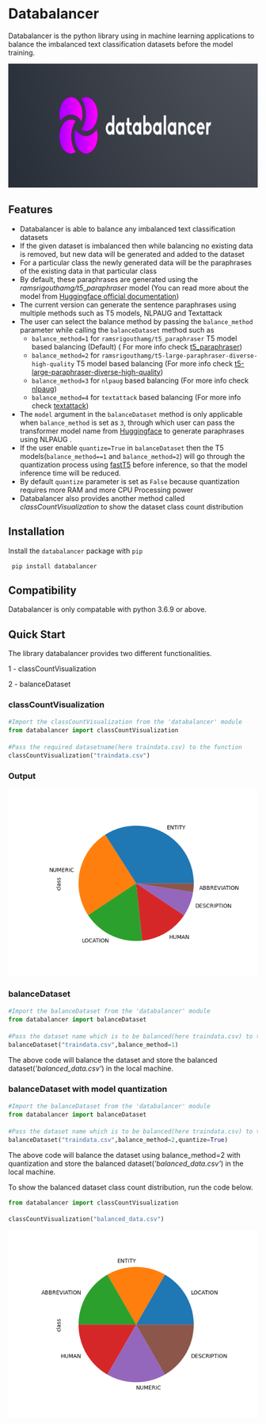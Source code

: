 # Databalancer

Databalancer is the python library using in machine learning applications to balance the imbalanced text classification datasets before the model training.

<img src="https://raw.githubusercontent.com/pradeepdev-1995/databalancer/master/logo/logo.png" width="800" height="250">

## Features

* Databalancer is able to balance any imbalanced text classification datasets
* If the given dataset is imbalanced then while balancing no existing data is removed, but new data will be generated and added to the dataset
* For a particular class the newly generated data will be the paraphrases of the existing data in that particular class
* By default, these paraphrases are generated using the *ramsrigouthamg/t5_paraphraser* model (You can read more about the model from [Huggingface official documentation](https://huggingface.co/ramsrigouthamg/t5_paraphraser))
* The current version can generate the sentence paraphrases using multiple methods such as T5 models, NLPAUG and Textattack
* The user can select the balance method by passing the `balance_method` parameter while calling the `balanceDataset` method such as
  * `balance_method=1` for `ramsrigouthamg/t5_paraphraser` T5 model based balancing (Default) ( For more info check [t5_paraphraser](https://huggingface.co/ramsrigouthamg/t5_paraphraser))
  * `balance_method=2` for `ramsrigouthamg/t5-large-paraphraser-diverse-high-quality` T5 model based balancing (For more info check [t5-large-paraphraser-diverse-high-quality](https://huggingface.co/ramsrigouthamg/t5-large-paraphraser-diverse-high-quality))
  * `balance_method=3` for `nlpaug` based balancing (For more info check [nlpaug](https://pypi.org/project/nlpaug/))
  * `balance_method=4` for `textattack` based balancing (For more info check [textattack](https://pypi.org/project/textattack/))
* The `model` argument in the `balanceDataset` method is only applicable when `balance_method` is set as `3`, through which user can pass the transformer model name from [Huggingface](https://huggingface.co/models) to generate paraphrases using NLPAUG .
* If the user enable `quantize=True` in `balanceDataset` then the T5 models(`balance_method==1` and `balance_method=2`) will go through the quantization process using [fastT5](https://pypi.org/project/fastt5/) before inference, so that the model inference time will be reduced.
* By default `quantize` parameter is set as `False` because quantization requires more RAM and more CPU Processing power
* Databalancer also provides another method called *classCountVisualization* to show the dataset class count distribution

## Installation

Install the `databalancer` package with `pip`

     pip install databalancer

## Compatibility

Databalancer is only compatable with python 3.6.9 or above.


## Quick Start
The library databalancer provides two different functionalities.

1 - classCountVisualization

2 - balanceDataset

### classCountVisualization

```python
#Import the classCountVisualization from the 'databalancer' module
from databalancer import classCountVisualization
    
#Pass the required datasetname(here traindata.csv) to the function
classCountVisualization("traindata.csv")

```

### Output

![Imbalanced dataset pie plot](https://raw.githubusercontent.com/pradeepdev-1995/databalancer/master/images/imbalancedDatset.png?raw=true "Imbalanced dataset pie plot")

### balanceDataset
```python
#Import the balanceDataset from the 'databalancer' module
from databalancer import balanceDataset

#Pass the dataset name which is to be balanced(here traindata.csv) to the balanceDataset function
balanceDataset("traindata.csv",balance_method=1)
```

The above code will balance the dataset and store the balanced dataset(*'balanced_data.csv'*) in the local machine.

### balanceDataset with model quantization 

```python
#Import the balanceDataset from the 'databalancer' module
from databalancer import balanceDataset

#Pass the dataset name which is to be balanced(here traindata.csv) to the balanceDataset function with balance_method=2 and enable quantization 
balanceDataset("traindata.csv",balance_method=2,quantize=True)
```

The above code will balance the dataset using balance_method=2 with quantization and store the balanced dataset(*'balanced_data.csv'*) in the local machine.

To show the balanced dataset class count distribution, run the code below.

```python
from databalancer import classCountVisualization

classCountVisualization("balanced_data.csv")

```

![Balanced dataset pie plot](https://github.com/pradeepdev-1995/databalancer/blob/master/images/balancedDataset.png?raw=true "Balanced dataset pie plot")
